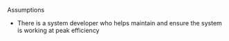 Assumptions

- There is a system developer who helps maintain and ensure the system is working at peak efficiency
